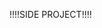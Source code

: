 !!!!SIDE PROJECT!!!!

<!---
kwon3000hero/kwon3000hero is a ✨ special ✨ repository because its `README.md` (this file) appears on your GitHub profile.
You can click the Preview link to take a look at your changes.
--->
